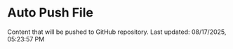 # Auto Push File

Content that will be pushed to GitHub repository.
Last updated: 08/17/2025, 05:23:57 PM